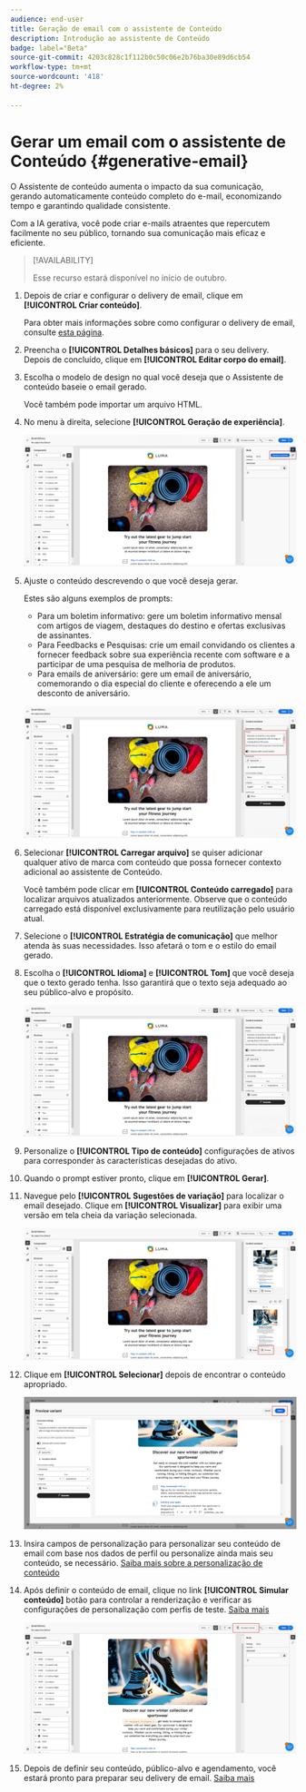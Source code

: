 ```yaml
---
audience: end-user
title: Geração de email com o assistente de Conteúdo
description: Introdução ao assistente de Conteúdo
badge: label="Beta"
source-git-commit: 4203c828c1f112b0c50c06e2b76ba30e89d6cb54
workflow-type: tm+mt
source-wordcount: '418'
ht-degree: 2%

---
```


# Gerar um email com o assistente de Conteúdo {#generative-email}

O Assistente de conteúdo aumenta o impacto da sua comunicação, gerando automaticamente conteúdo completo do e-mail, economizando tempo e garantindo qualidade consistente.

Com a IA gerativa, você pode criar e-mails atraentes que repercutem facilmente no seu público, tornando sua comunicação mais eficaz e eficiente.


>[!AVAILABILITY]
>
>Esse recurso estará disponível no início de outubro.


1. Depois de criar e configurar o delivery de email, clique em **[!UICONTROL Criar conteúdo]**.

   Para obter mais informações sobre como configurar o delivery de email, consulte [esta página](../content/create-email-content.md).

1. Preencha o **[!UICONTROL Detalhes básicos]** para o seu delivery. Depois de concluído, clique em **[!UICONTROL Editar corpo do email]**.

1. Escolha o modelo de design no qual você deseja que o Assistente de conteúdo baseie o email gerado.

   Você também pode importar um arquivo HTML.

1. No menu à direita, selecione **[!UICONTROL Geração de experiência]**.

   ![](assets/email-genai-1.png)

1. Ajuste o conteúdo descrevendo o que você deseja gerar.

   Estes são alguns exemplos de prompts:

   * Para um boletim informativo: gere um boletim informativo mensal com artigos de viagem, destaques do destino e ofertas exclusivas de assinantes.
   * Para Feedbacks e Pesquisas: crie um email convidando os clientes a fornecer feedback sobre sua experiência recente com software e a participar de uma pesquisa de melhoria de produtos.
   * Para emails de aniversário: gere um email de aniversário, comemorando o dia especial do cliente e oferecendo a ele um desconto de aniversário.

   ![](assets/email-genai-2.png)

1. Selecionar **[!UICONTROL Carregar arquivo]** se quiser adicionar qualquer ativo de marca com conteúdo que possa fornecer contexto adicional ao assistente de Conteúdo.

   Você também pode clicar em **[!UICONTROL Conteúdo carregado]** para localizar arquivos atualizados anteriormente. Observe que o conteúdo carregado está disponível exclusivamente para reutilização pelo usuário atual.

1. Selecione o **[!UICONTROL Estratégia de comunicação]** que melhor atenda às suas necessidades. Isso afetará o tom e o estilo do email gerado.

1. Escolha o **[!UICONTROL Idioma]** e **[!UICONTROL Tom]** que você deseja que o texto gerado tenha. Isso garantirá que o texto seja adequado ao seu público-alvo e propósito.

   ![](assets/email-genai-3.png)

1. Personalize o **[!UICONTROL Tipo de conteúdo]** configurações de ativos para corresponder às características desejadas do ativo.

1. Quando o prompt estiver pronto, clique em **[!UICONTROL Gerar]**.

1. Navegue pelo **[!UICONTROL Sugestões de variação]** para localizar o email desejado. Clique em **[!UICONTROL Visualizar]** para exibir uma versão em tela cheia da variação selecionada.

   ![](assets/email-genai-4.png)

1. Clique em **[!UICONTROL Selecionar]** depois de encontrar o conteúdo apropriado.

   ![](assets/email-genai-5.png)

1. Insira campos de personalização para personalizar seu conteúdo de email com base nos dados de perfil ou personalize ainda mais seu conteúdo, se necessário. [Saiba mais sobre a personalização de conteúdo](../personalization/personalize.md)

1. Após definir o conteúdo de email, clique no link **[!UICONTROL Simular conteúdo]** botão para controlar a renderização e verificar as configurações de personalização com perfis de teste.  [Saiba mais](../preview-test/preview-content.md)

   ![](assets/email-genai-6.png)

1. Depois de definir seu conteúdo, público-alvo e agendamento, você estará pronto para preparar seu delivery de email. [Saiba mais](../monitor/prepare-send.md)

